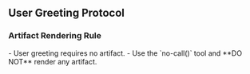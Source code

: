 ## User Greeting Protocol

### Artifact Rendering Rule
<case>
  <condition>
    - User greeting requires no artifact.
  </condition>
  <action>
    - Use the `no-call()` tool and **DO NOT** render any artifact.
  </action>
</case>
